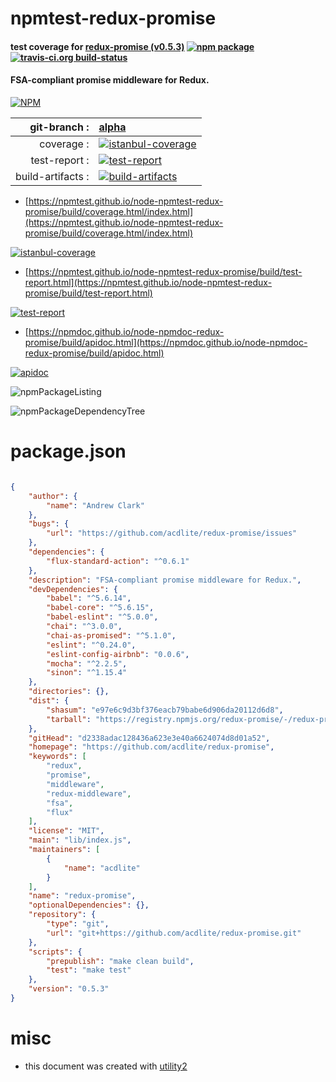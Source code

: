 # npmtest-redux-promise

#### test coverage for  [redux-promise (v0.5.3)](https://github.com/acdlite/redux-promise)  [![npm package](https://img.shields.io/npm/v/npmtest-redux-promise.svg?style=flat-square)](https://www.npmjs.org/package/npmtest-redux-promise) [![travis-ci.org build-status](https://api.travis-ci.org/npmtest/node-npmtest-redux-promise.svg)](https://travis-ci.org/npmtest/node-npmtest-redux-promise)

#### FSA-compliant promise middleware for Redux.

[![NPM](https://nodei.co/npm/redux-promise.png?downloads=true&downloadRank=true&stars=true)](https://www.npmjs.com/package/redux-promise)

| git-branch : | [alpha](https://github.com/npmtest/node-npmtest-redux-promise/tree/alpha)|
|--:|:--|
| coverage : | [![istanbul-coverage](https://npmtest.github.io/node-npmtest-redux-promise/build/coverage.badge.svg)](https://npmtest.github.io/node-npmtest-redux-promise/build/coverage.html/index.html)|
| test-report : | [![test-report](https://npmtest.github.io/node-npmtest-redux-promise/build/test-report.badge.svg)](https://npmtest.github.io/node-npmtest-redux-promise/build/test-report.html)|
| build-artifacts : | [![build-artifacts](https://npmtest.github.io/node-npmtest-redux-promise/glyphicons_144_folder_open.png)](https://github.com/npmtest/node-npmtest-redux-promise/tree/gh-pages/build)|

- [https://npmtest.github.io/node-npmtest-redux-promise/build/coverage.html/index.html](https://npmtest.github.io/node-npmtest-redux-promise/build/coverage.html/index.html)

[![istanbul-coverage](https://npmtest.github.io/node-npmtest-redux-promise/build/screenCapture.buildCi.browser.%252Ftmp%252Fbuild%252Fcoverage.lib.html.png)](https://npmtest.github.io/node-npmtest-redux-promise/build/coverage.html/index.html)

- [https://npmtest.github.io/node-npmtest-redux-promise/build/test-report.html](https://npmtest.github.io/node-npmtest-redux-promise/build/test-report.html)

[![test-report](https://npmtest.github.io/node-npmtest-redux-promise/build/screenCapture.buildCi.browser.%252Ftmp%252Fbuild%252Ftest-report.html.png)](https://npmtest.github.io/node-npmtest-redux-promise/build/test-report.html)

- [https://npmdoc.github.io/node-npmdoc-redux-promise/build/apidoc.html](https://npmdoc.github.io/node-npmdoc-redux-promise/build/apidoc.html)

[![apidoc](https://npmdoc.github.io/node-npmdoc-redux-promise/build/screenCapture.buildCi.browser.%252Ftmp%252Fbuild%252Fapidoc.html.png)](https://npmdoc.github.io/node-npmdoc-redux-promise/build/apidoc.html)

![npmPackageListing](https://npmtest.github.io/node-npmtest-redux-promise/build/screenCapture.npmPackageListing.svg)

![npmPackageDependencyTree](https://npmtest.github.io/node-npmtest-redux-promise/build/screenCapture.npmPackageDependencyTree.svg)



# package.json

```json

{
    "author": {
        "name": "Andrew Clark"
    },
    "bugs": {
        "url": "https://github.com/acdlite/redux-promise/issues"
    },
    "dependencies": {
        "flux-standard-action": "^0.6.1"
    },
    "description": "FSA-compliant promise middleware for Redux.",
    "devDependencies": {
        "babel": "^5.6.14",
        "babel-core": "^5.6.15",
        "babel-eslint": "^5.0.0",
        "chai": "^3.0.0",
        "chai-as-promised": "^5.1.0",
        "eslint": "^0.24.0",
        "eslint-config-airbnb": "0.0.6",
        "mocha": "^2.2.5",
        "sinon": "^1.15.4"
    },
    "directories": {},
    "dist": {
        "shasum": "e97e6c9d3bf376eacb79babe6d906da20112d6d8",
        "tarball": "https://registry.npmjs.org/redux-promise/-/redux-promise-0.5.3.tgz"
    },
    "gitHead": "d2338adac128436a623e3e40a6624074d8d01a52",
    "homepage": "https://github.com/acdlite/redux-promise",
    "keywords": [
        "redux",
        "promise",
        "middleware",
        "redux-middleware",
        "fsa",
        "flux"
    ],
    "license": "MIT",
    "main": "lib/index.js",
    "maintainers": [
        {
            "name": "acdlite"
        }
    ],
    "name": "redux-promise",
    "optionalDependencies": {},
    "repository": {
        "type": "git",
        "url": "git+https://github.com/acdlite/redux-promise.git"
    },
    "scripts": {
        "prepublish": "make clean build",
        "test": "make test"
    },
    "version": "0.5.3"
}
```



# misc
- this document was created with [utility2](https://github.com/kaizhu256/node-utility2)
